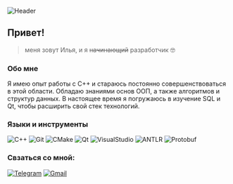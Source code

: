 ![Header](https://github.com/PACCBET23/PACCBET23/blob/main/assets/d7edffc834d853933e80a9715a45b8b9%20(online-video-cutter.com)%20(1).gif)

## Привет! 
> меня зовут Илья, и я ~~начинающий~~ разработчик 🤓

### Обо мне

Я имею опыт работы с C++ и стараюсь постоянно совершенствоваться в этой области. Обладаю знаниями основ ООП, а также алгоритмов и структур данных. В настоящее время я погружаюсь в изучение SQL и Qt, чтобы расширить свой стек технологий. 

### Языки и инструменты
![C++](https://img.shields.io/badge/-C++-09283E?style=for-the-badge&logo=C%2b%2b&logoColor=80B3FF)
![Git](https://img.shields.io/badge/-Git-09283E?style=for-the-badge&logo=Git&logoColor=FFE680)
![CMake](https://img.shields.io/badge/-CMake-09283E?style=for-the-badge&logo=CMake&logoColor=FF8080)
![Qt](https://img.shields.io/badge/-Qt-09283E?style=for-the-badge&logo=Qt&logoColor=40C951)
![VisualStudio](https://img.shields.io/badge/-VisualStudio-09283E?style=for-the-badge&logo=VisualStudio&logoColor=5B418A)
![ANTLR](https://img.shields.io/badge/-ANTLR-09283E?style=for-the-badge&logo=ANTLR&logoColor=80B3FF)
![Protobuf](https://img.shields.io/badge/-Protobuf-09283E?style=for-the-badge&logo=Protobuf&logoColor=2F2F2F)

### Свзаться со мной:
[![Telegram](https://img.shields.io/badge/-Telegram-09283E?style=for-the-badge&logo=Telegram&logoColor=259CD8)](https://t.me/iMorozov23)
[![Gmail](https://img.shields.io/badge/-Gmail-09283E?style=for-the-badge&logo=Gmail&logoColor=EA4335)](mailto:iilua23@gmail.com)
